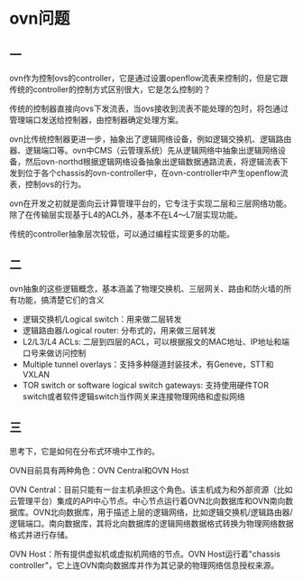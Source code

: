 ovn问题
===

## 一
ovn作为控制ovs的controller，它是通过设置openflow流表来控制的，但是它跟传统的controller的控制方式区别很大，它是怎么控制的？

传统的控制器直接向ovs下发流表，当ovs接收到流表不能处理的包时，将包通过管理端口发送给控制器，由控制器确定处理方案。

ovn比传统控制器更进一步，抽象出了逻辑网络设备，例如逻辑交换机、逻辑路由器、逻辑端口等。ovn中CMS（云管理系统）先从逻辑网络中抽象出逻辑网络设备，然后ovn-northd根据逻辑网络设备抽象出逻辑数据通路流表，将逻辑流表下发到位于各个chassis的ovn-controller中，在ovn-controller中产生openflow流表，控制ovs的行为。

ovn在开发之初就是面向云计算管理平台的，它专注于实现二层和三层网络功能。除了在传输层实现基于L4的ACL外，基本不在L4～L7层实现功能。

传统的controller抽象层次较低，可以通过编程实现更多的功能。

## 二
ovn抽象的这些逻辑概念，基本涵盖了物理交换机、三层网关、路由和防火墙的所有功能，搞清楚它们的含义

* 逻辑交换机/Logical switch：用来做二层转发
* 逻辑路由器/Logical router: 分布式的，用来做三层转发
* L2/L3/L4 ACLs: 二层到四层的ACL，可以根据报文的MAC地址、IP地址和端口号来做访问控制
* Multiple tunnel overlays：支持多种隧道封装技术，有Geneve，STT和VXLAN
* TOR switch or software logical switch gateways: 支持使用硬件TOR switch或者软件逻辑switch当作网关来连接物理网络和虚拟网络

## 三
思考下，它是如何在分布式环境中工作的。

OVN目前具有两种角色：OVN Central和OVN Host

OVN Central：目前只能有一台主机承担这个角色。该主机成为和外部资源（比如云管理平台）集成的API中心节点。中心节点运行着OVN北向数据库和OVN南向数据库。OVN北向数据库，用于描述上层的逻辑网络，比如逻辑交换机/逻辑路由器/逻辑端口。南向数据库，其将北向数据库的逻辑网络数据格式转换为物理网络数据格式并进行存储。

OVN Host：所有提供虚拟机或虚拟机网络的节点。OVN Host运行着"chassis controller"，它上连OVN南向数据库并作为其记录的物理网络信息授权来源。